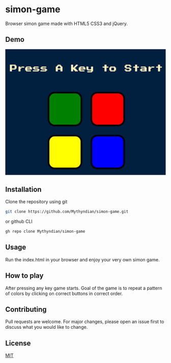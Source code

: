 # simon-game


Browser simon game made with HTML5 CSS3 and jQuery.

## Demo

![alt text](https://github.com/Mythyndian/simon-game/blob/main/simon-game-demo.png?raw=true)


## Installation

Clone the repository using git

```bash
git clone https://github.com/Mythyndian/simon-game.git
```
or github CLI

```bash
gh repo clone Mythyndian/simon-game
```
## Usage

Run the index.html in your browser and enjoy your very own simon game.

## How to play

After pressing any key game starts. Goal of the game is to repeat a pattern of colors by clicking on correct buttons in correct order.

## Contributing

Pull requests are welcome. For major changes, please open an issue first
to discuss what you would like to change.

## License

[MIT](https://choosealicense.com/licenses/mit/)
